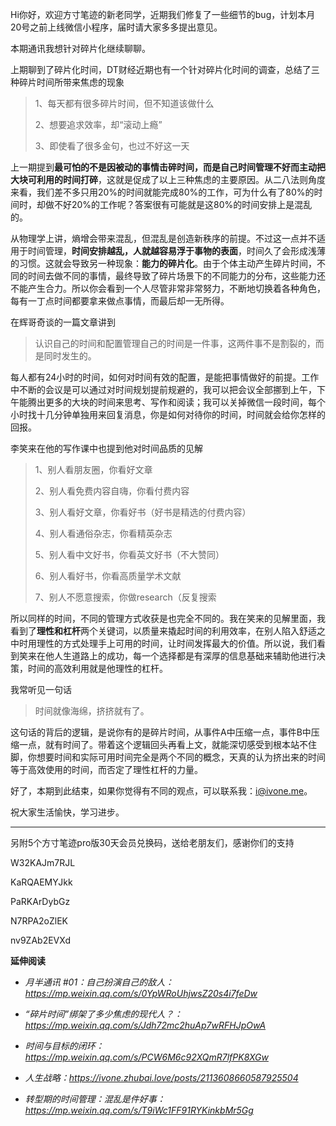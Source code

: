Hi你好，欢迎方寸笔迹的新老同学，近期我们修复了一些细节的bug，计划本月20号之前上线微信小程序，届时请大家多多提出意见。

本期通讯我想针对碎片化继续聊聊。

上期聊到了碎片化时间，DT财经近期也有一个针对碎片化时间的调查，总结了三种碎片时间所带来焦虑的现象

> 1、每天都有很多碎片时间，但不知道该做什么
> 
> 2、想要追求效率，却“滚动上瘾”
> 
> 3、即使看了很多金句，也过不好这一天

上一期提到**最可怕的不是因被动的事情击碎时间，而是自己时间管理不好而主动把大块可利用的时间打碎**，这就是促成了以上三种焦虑的主要原因。从二八法则角度来看，我们差不多只用20%的时间就能完成80%的工作，可为什么有了80%的时间时，却做不好20%的工作呢？答案很有可能就是这80%的时间安排上是混乱的。

从物理学上讲，熵增会带来混乱，但混乱是创造新秩序的前提。不过这一点并不适用于时间管理，**时间安排越乱，人就越容易浮于事物的表面**，时间久了会形成浅薄的习惯。这就会导致另一种现象：**能力的碎片化**。由于个体主动产生碎片时间，不同的时间去做不同的事情，最终导致了碎片场景下的不同能力的分布，这些能力还不能产生合力。所以你会看到一个人尽管非常非常努力，不断地切换着各种角色，每有一丁点时间都要拿来做点事情，而最后却一无所得。

在辉哥奇谈的一篇文章讲到

> 认识自己的时间和配置管理自己的时间是一件事，这两件事不是割裂的，而是同时发生的。

每人都有24小时的时间，如何对时间有效的配置，是能把事情做好的前提。工作中不断的会议是可以通过对时间规划提前规避的，我可以把会议全部挪到上午，下午能腾出更多的大块的时间来思考、写作和阅读；我可以关掉微信一段时间，每个小时找十几分钟单独用来回复消息，你是如何对待你的时间，时间就会给你怎样的回报。

李笑来在他的写作课中也提到他对时间品质的见解

> 1、别人看朋友圈，你看好文章
> 
> 2、别人看免费内容自嗨，你看付费内容
> 
> 3、别人看好文章，你看好书（好书是精选的付费内容）
> 
> 4、别人看通俗杂志，你看精英杂志
> 
> 5、别人看中文好书，你看英文好书（不大赞同）
> 
> 6、别人看好书，你看高质量学术文献
> 
> 7、别人不愿意搜索，你做research（反复搜索

所以同样的时间，不同的管理方式收获是也完全不同的。我在笑来的见解里面，我看到了**理性和杠杆**两个关键词，以质量来撬起时间的利用效率，在别人陷入舒适之中时用理性的方式处理手上可用的时间，让时间发挥最大的价值。所以说，我们看到笑来在他人生道路上的成功，每一个选择都是有深厚的信息基础来辅助他进行决策，时间的高效利用就是他理性的杠杆。

我常听见一句话

> 时间就像海绵，挤挤就有了。

这句话的背后的逻辑，是说你有的是碎片时间，从事件A中压缩一点，事件B中压缩一点，就有时间了。带着这个逻辑回头再看上文，就能深切感受到根本站不住脚，你想要时间和实际可用时间完全是两个不同的概念，天真的认为挤出来的时间等于高效使用的时间，而否定了理性杠杆的力量。

好了，本期到此结束，如果你觉得有不同的观点，可以联系我：i@ivone.me。

祝大家生活愉快，学习进步。

___

另附5个方寸笔迹pro版30天会员兑换码，送给老朋友们，感谢你们的支持

W32KAJm7RJL

KaRQAEMYJkk

PaRKArDybGz

N7RPA2oZlEK

nv9ZAb2EVXd

**延伸阅读**

-   _月半通讯 #01：自己扮演自己的敌人：https://mp.weixin.qq.com/s/0YpWRoUhjwsZ20s4i7feDw_
    
-   _“碎片时间”绑架了多少焦虑的现代人？：https://mp.weixin.qq.com/s/Jdh72mc2huAp7wRFHJpOwA_
    
-   _时间与目标的闭环：https://mp.weixin.qq.com/s/PCW6M6c92XQmR7lfPK8XGw_
    
-   _人生战略：https://ivone.zhubai.love/posts/2113608660587925504_
    
-   _转型期的时间管理：混乱是件好事：https://mp.weixin.qq.com/s/T9iWc1FF91RYKinkbMr5Gg_